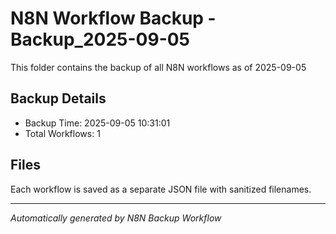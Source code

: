 # N8N Workflow Backup - Backup_2025-09-05

This folder contains the backup of all N8N workflows as of 2025-09-05

## Backup Details
- Backup Time: 2025-09-05 10:31:01
- Total Workflows: 1

## Files
Each workflow is saved as a separate JSON file with sanitized filenames.

---
*Automatically generated by N8N Backup Workflow*